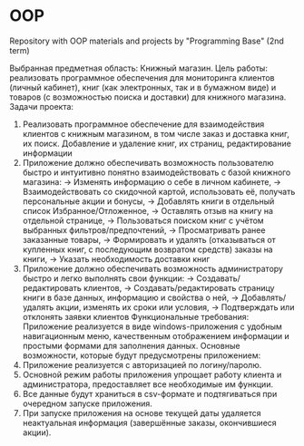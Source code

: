# OOP
Repository with OOP materials and projects by "Programming Base" (2nd term)

Выбранная предметная область: Книжный магазин.
Цель работы: реализовать программное обеспечения для мониторинга клиентов (личный кабинет), книг (как электронных, так и в бумажном виде) и товаров (с возможностью поиска и доставки) для книжного магазина.
Задачи проекта:
1.	Реализовать программное обеспечение для взаимодействия клиентов с книжным магазином, в том числе заказ и доставка книг, их поиск. Добавление и удаление книг, их страниц, редактирование информации
2.	Приложение должно обеспечивать возможность пользователю быстро и интуитивно понятно взаимодействовать с базой книжного магазина:
->	Изменять информацию о себе в личном кабинете,
->	Взаимодействовать со скидочной картой, использовать её, получать персональные акции и бонусы,
->	Добавлять книги в отдельный список Избранное/Отложенное,
->	Оставлять отзыв на книгу на отдельной странице,
->	Пользоваться поиском книг с учётом выбранных фильтров/предпочтений,
->	Просматривать ранее заказанные товары,
->	Формировать и удалять (отказываться от купленных книг, с последующим возвратом средств) заказы на книги,
->	Указать необходимость доставки книг
3.	Приложение должно обеспечивать возможность администратору быстро и легко выполнять свои функции:
->	Создавать/редактировать клиентов,
->	Создавать/редактировать страницу книги в базе данных, информацию и свойства о ней,
->	Добавлять/удалять акции, изменять их сроки или условия,
->	Подтверждать или отклонять заявки клиентов
Функциональные требования:
Приложение реализуется в виде windows-приложения с удобным навигационным меню, качественным отображением информации и простыми формами для заполнения данных.
Основные возможности, которые будут предусмотрены приложением:
1.	Приложение реализуется с авторизацией по логину/паролю.
2.	Основной режим работы приложения упрощает работу клиента и администратора, предоставляет все необходимые им функции.
3.	Все данные будут храниться в csv-формате и подтягиваться при очередном запуске приложения. 
4.	При запуске приложения на основе текущей даты удаляется неактуальная информация (завершённые заказы, окончившиеся акции).
